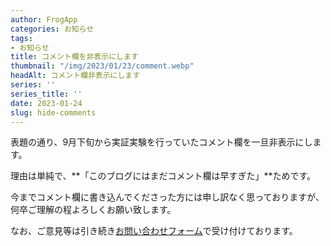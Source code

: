 ```yaml
---
author: FrogApp
categories: お知らせ
tags:
- お知らせ
title: コメント欄を非表示にします
thumbnail: "/img/2023/01/23/comment.webp"
headAlt: コメント欄非表示にします
series: ''
series_title: ''
date: 2023-01-24
slug: hide-comments
---
```


表題の通り、9月下旬から実証実験を行っていたコメント欄を一旦非表示にします。

理由は単純で、**「このブログにはまだコメント欄は早すぎた」**ためです。

今までコメント欄に書き込んでくださった方には申し訳なく思っておりますが、何卒ご理解の程よろしくお願い致します。

なお、ご意見等は引き続き[お問い合わせフォーム](https://frogapp.net/contact)で受け付けております。
